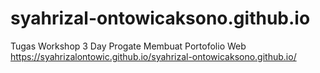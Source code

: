 # syahrizal-ontowicaksono.github.io
Tugas Workshop 3 Day Progate Membuat Portofolio Web 
https://syahrizalontowic.github.io/syahrizal-ontowicaksono.github.io/
